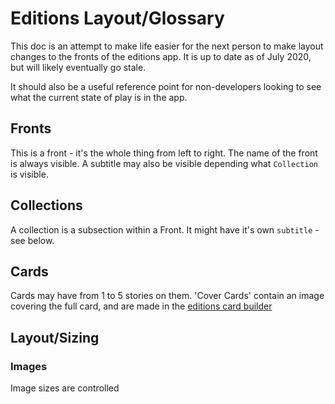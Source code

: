 # Editions Layout/Glossary

This doc is an attempt to make life easier for the next person to make layout changes to the fronts of the editions app. It is up to date as of July 2020, but will likely eventually go stale.

It should also be a useful reference point for non-developers looking to see what the current state of play is in the app.

## Fronts

This is a front - it's the whole thing from left to right. The name of the front is always visible. A subtitle may also be visible depending what `Collection` is visible.

## Collections

A collection is a subsection within a Front. It might have it's own `subtitle` - see below.

## Cards

Cards may have from 1 to 5 stories on them. 'Cover Cards' contain an image covering the full card, and are made in the [editions card builder](https://github.com/guardian/editions-card-builder)

## Layout/Sizing

### Images

Image sizes are controlled
